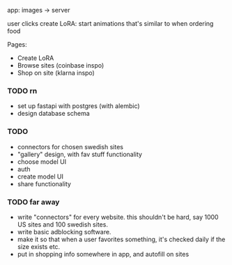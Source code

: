 app: images -> server

user clicks create LoRA: start animations that's similar to when ordering food

Pages:

- Create LoRA
- Browse sites (coinbase inspo)
- Shop on site (klarna inspo)

### TODO rn

- set up fastapi with postgres (with alembic)
- design database schema

### TODO

- connectors for chosen swedish sites
- "gallery" design, with fav stuff functionality
- choose model UI
- auth
- create model UI
- share functionality

### TODO far away

- write "connectors" for every website. this shouldn't be hard, say 1000 US sites and 100 swedish sites.
- write basic adblocking software.
- make it so that when a user favorites something, it's checked daily if the size exists etc.
- put in shopping info somewhere in app, and autofill on sites
